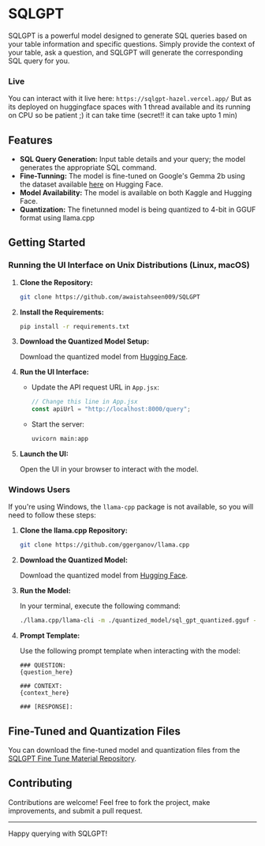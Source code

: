 # SQLGPT

SQLGPT is a powerful model designed to generate SQL queries based on your table information and specific questions. Simply provide the context of your table, ask a question, and SQLGPT will generate the corresponding SQL query for you.

### Live
You can interact with it live here: `https://sqlgpt-hazel.vercel.app/`
But as its deployed on huggingface spaces with 1 thread available and its running on CPU so be patient ;) it can take time (secret!! it can take upto 1 min)

## Features

- **SQL Query Generation:** Input table details and your query; the model generates the appropriate SQL command.
- **Fine-Tunning:** The model is fine-tuned on Google's Gemma 2b using the dataset available [here](https://huggingface.co/datasets/b-mc2/sql-create-context) on Hugging Face.
- **Model Availability:** The model is available on both Kaggle and Hugging Face.
- **Quantization:** The finetunned model is being quantized to 4-bit in GGUF format using llama.cpp

## Getting Started

### Running the UI Interface on Unix Distributions (Linux, macOS)

1. **Clone the Repository:**

    ```bash
    git clone https://github.com/awaistahseen009/SQLGPT
    ```

2. **Install the Requirements:**

    ```bash
    pip install -r requirements.txt
    ```

3. **Download the Quantized Model Setup:**

    Download the quantized model from [Hugging Face](https://huggingface.co/spaces/awais009/SQLGPT/tree/main).

4. **Run the UI Interface:**

    - Update the API request URL in `App.jsx`:

      ```javascript
      // Change this line in App.jsx
      const apiUrl = "http://localhost:8000/query";
      ```

    - Start the server:

      ```bash
      uvicorn main:app
      ```

5. **Launch the UI:**

    Open the UI in your browser to interact with the model.

### Windows Users

If you're using Windows, the `llama-cpp` package is not available, so you will need to follow these steps:

1. **Clone the llama.cpp Repository:**

    ```bash
    git clone https://github.com/ggerganov/llama.cpp
    ```

2. **Download the Quantized Model:**

    Download the quantized model from [Hugging Face](https://huggingface.co/spaces/awais009/SQLGPT/tree/main/quantized_model).

3. **Run the Model:**

    In your terminal, execute the following command:

    ```bash
    ./llama.cpp/llama-cli -m ./quantized_model/sql_gpt_quantized.gguf -n 256 -p "### QUESTION:\n{question_here}\n\n### CONTEXT:\n{context_here}\n\n### [RESPONSE]:\n"
    ```

4. **Prompt Template:**

    Use the following prompt template when interacting with the model:

    ```text
    ### QUESTION:
    {question_here}

    ### CONTEXT:
    {context_here}

    ### [RESPONSE]:
    ```

## Fine-Tuned and Quantization Files

You can download the fine-tuned model and quantization files from the [SQLGPT Fine Tune Material Repository](https://github.com/awaistahseen009/SQLGPTFineTuneMaterial).

## Contributing

Contributions are welcome! Feel free to fork the project, make improvements, and submit a pull request.

---

Happy querying with SQLGPT!
